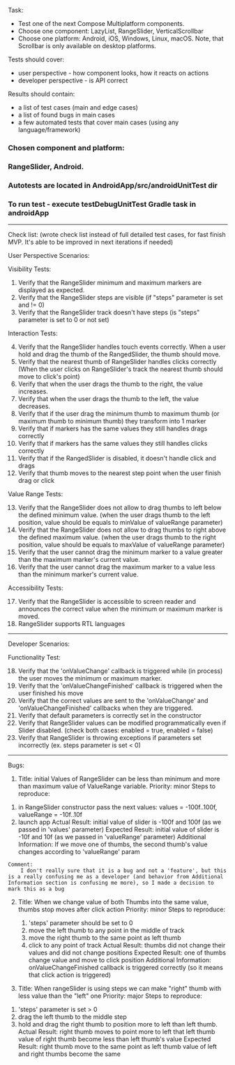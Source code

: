 Task:
-   Test one of the next Compose Multiplatform components.
-   Choose one component: LazyList, RangeSlider, VerticalScrollbar
-   Choose one platform: Android, iOS, Windows, Linux, macOS. Note, that Scrollbar is only available on desktop platforms.

Tests should cover:
-   user perspective - how component looks, how it reacts on actions
-   developer perspective - is API correct

Results should contain:
-   a list of test cases (main and edge cases)
-   a list of found bugs in main cases
-   a few automated tests that cover main cases (using any language/framework)

### Chosen component and platform:
### RangeSlider, Android.
### Autotests are located in AndroidApp/src/androidUnitTest dir
### To run test - execute testDebugUnitTest Gradle task in androidApp
_____________________________
Check list: (wrote check list instead of full detailed test cases, for fast finish MVP. It's able to be improved in next iterations if needed)

User Perspective Scenarios:

Visibility Tests:

1) Verify that the RangeSlider minimum and maximum markers are displayed as expected.
2) Verify that the RangeSlider steps are visible (if "steps" parameter is set and != 0)
3) Verify that the RangeSlider track doesn't have steps (is "steps" parameter is set to 0 or not set)

Interaction Tests:

4) Verify that the RangeSlider handles touch events correctly. When a user hold and drag the thumb of the RangedSlider, the thumb should move.
5) Verify that the nearest thumb of RangeSlider handles clicks correctly (When the user clicks on RangeSlider's track the nearest thumb should move to click's point)
6) Verify that when the user drags the thumb to the right, the value increases.
7) Verify that when the user drags the thumb to the left, the value decreases.
8) Verify that if the user drag the minimum thumb to maximum thumb (or maximum thumb to minimum thumb) they transform into 1 marker
9) Verify that if markers has the same values they still handles drags correctly
10) Verify that if markers has the same values they still handles clicks correctly
11) Verify that if the RangedSlider is disabled, it doesn't handle click and drags
12) Verify that thumb moves to the nearest step point when the user finish drag or click

Value Range Tests:

13) Verify that the RangeSlider does not allow to drag thumbs to left below the defined minimum value. (when the user drags thumb to the left position, value should be equals to minValue of valueRange parameter)
14) Verify that the RangeSlider does not allow to drag thumbs to right above the defined maximum value. (when the user drags thumb to the right position, value should be equals to maxValue of valueRange parameter)
15) Verify that the user cannot drag the minimum marker to a value greater than the maximum marker's current value.
16) Verify that the user cannot drag the maximum marker to a value less than the minimum marker's current value.

Accessibility Tests:

17) Verify that the RangeSlider is accessible to screen reader and announces the correct value when the minimum or maximum marker is moved.
18) RangeSlider supports RTL languages


---------------------------------
Developer Scenarios:


Functionality Test:

18) Verify that the 'onValueChange' callback is triggered while (in process) the user moves the minimum or maximum marker.
19) Verify that the 'onValueChangeFinished' callback is triggered when the user finished his move
20) Verify that the correct values are sent to the 'onValueChange' and 'onValueChangeFinished' callbacks when they are triggered.
21) Verify that default parameters is correctly set in the constructor
23) Verify that RangeSlider values can be modified programmatically even if Slider disabled. (check both cases: enabled = true, enabled = false)
24) Verify that RangeSlider is throwing exceptions if parameters set incorrectly (ex. steps parameter is set < 0)
----------------------------------

Bugs:
1) 	Title: initial Values of RangeSlider can be less than minimum and more than maximum value of ValueRange variable.
      Priority: minor
      Steps to reproduce:
   1. in RangeSlider constructor pass the next values: values = -100f..100f, valueRange = -10f..10f
   2. launch app
      Actual Result:
      initial value of slider is -100f and 100f (as we passed in 'values' parameter)
      Expected Result:
      initial value of slider is -10f and 10f (as we passed in 'valueRange' parameter)
      Additional Information:
      If we move one of thumbs, the second thumb's value changes according to 'valueRange' param

	Comment: 
		I don't really sure that it is a bug and not a 'feature', but this is a really confusing me as a developer (and behavior from Additional Information section is confusing me more), so I made a decision to mark this as a bug


2)  Title: When we change value of both Thumbs into the same value, thumbs stop moves after click action
    Priority: minor
    Steps to reproduce:
    1. 'steps' parameter should be set to 0
    2. move the left thumb to any point in the middle of track
    3. move the right thumb to the same point as left thumb
    4. click to any point of track
    Actual Result:
    thumbs did not change their values and did not change positions
    Expected Result:
    one of thumbs change value and move to click position
    Additional Information:
    onValueChangeFinished callback is triggered correctly (so it means that click action is triggered)

3) 	Title: When rangeSlider is using steps we can make "right" thumb with less value than the "left" one
      Priority: major
      Steps to reproduce:
   1. 'steps' parameter is set > 0
   2.	drag the left thumb to the middle step
   3.	hold and drag the right thumb to position more to left than left thumb.
	Actual Result:
		right thumb moves to point more to left that left thumb
		value of right thumb become less than left thumb's value
	Expected Result:
		right thumb move to the same point as left thumb
		value of left and right thumbs become the same
